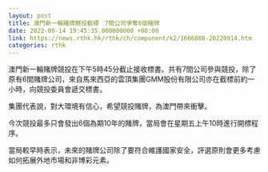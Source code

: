 ```yaml
---
layout: post
title: 澳門新一輪賭牌競投截標　7間公司爭奪6個賭牌
date: 2022-09-14 19:45:35.000000000 +08:00
link: https://news.rthk.hk/rthk/ch/component/k2/1666808-20220914.htm
categories: rthk
---
```


澳門新一輪賭牌競投在下午5時45分截止接收標書。共有7間公司參與競投，除了原有6間賭牌公司，來自馬來西亞的雲頂集團GMM股份有限公司亦在截標前約一小時，向競投委員會遞交標書。

集團代表說，對大環境有信心，希望競投賭牌，為澳門帶來衝擊。

今次競投最多只會發出6個為期10年的賭牌，當局會在星期五上午10時進行開標程序。

當局較早時表示，未來的賭牌公司除了要符合維護國家安全，評選原則會更多考慮如何拓展外地市場和非博彩元素。
